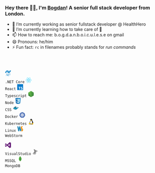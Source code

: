 ### Hey there 👋🏻, I'm [Bogdan](https://www.linkedin.com/in/bogdanboiculese)! A senior full stack developer from London.

- 🔭 I’m currently working as senior fullstack developer @ HealthHero
- 🌱 I’m currently learning how to take care of 🐇
- 📫 How to reach me: b.o.g.d.a.n.b.o.i.c.u.l.e.s.e on gmail
- 😄 Pronouns: he/him
- ⚡ Fun fact: `rc` in filenames probably stands for *run commands*

</br>
</br>

<code><img height="20" src="https://raw.githubusercontent.com/devicons/devicon/2809b567852a4648062a2d3e7c1c531367458c0b/icons/dot-net/dot-net-plain-wordmark.svg" alt="dot-net" /> .NET Core</code>
<code><img height="20" src="https://raw.githubusercontent.com/devicons/devicon/2809b567852a4648062a2d3e7c1c531367458c0b/icons/react/react-original.svg" alt="React" /> React</code>
<code><img height="20" src="https://raw.githubusercontent.com/devicons/devicon/2809b567852a4648062a2d3e7c1c531367458c0b/icons/typescript/typescript-original.svg" alt="Typescript" /> Typescript</code>
<code><img height="20" src="https://raw.githubusercontent.com/devicons/devicon/2809b567852a4648062a2d3e7c1c531367458c0b/icons/nodejs/nodejs-original.svg" alt="Node" /> Node</code>
<code><img height="20" src="https://raw.githubusercontent.com/devicons/devicon/2809b567852a4648062a2d3e7c1c531367458c0b/icons/css3/css3-original.svg" alt="CSS" /> CSS</code>
<code><img height="20" src="https://raw.githubusercontent.com/devicons/devicon/2809b567852a4648062a2d3e7c1c531367458c0b/icons/docker/docker-original.svg" alt="Docker" /> Docker</code>
<code><img height="20" src="https://raw.githubusercontent.com/devicons/devicon/2809b567852a4648062a2d3e7c1c531367458c0b/icons/kubernetes/kubernetes-plain.svg" alt="Kubernetes" /> Kubernetes</code>
<code><img height="20" src="https://raw.githubusercontent.com/devicons/devicon/2809b567852a4648062a2d3e7c1c531367458c0b/icons/linux/linux-original.svg" alt="Linux" /> Linux</code>
<code><img height="20" src="https://raw.githubusercontent.com/devicons/devicon/2809b567852a4648062a2d3e7c1c531367458c0b/icons/webstorm/webstorm-original.svg" alt="WebStorm" /> WebStorm</code>

<code><img height="20" src="https://raw.githubusercontent.com/devicons/devicon/2809b567852a4648062a2d3e7c1c531367458c0b/icons/visualstudio/visualstudio-plain.svg" alt="Visual Studio" /> VisualStudio</code>
<code><img height="20" src="https://raw.githubusercontent.com/devicons/devicon/2809b567852a4648062a2d3e7c1c531367458c0b/icons/microsoftsqlserver/microsoftsqlserver-plain.svg" alt="MSSQL" /> MSSQL</code>
<code><img height="20" src="https://raw.githubusercontent.com/devicons/devicon/2809b567852a4648062a2d3e7c1c531367458c0b/icons/mongodb/mongodb-original.svg" alt="MongoDB" /> MongoDB</code>


